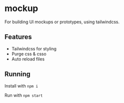# mockup

For building UI mockups or prototypes, using tailwindcss.

## Features

- Tailwindcss for styling
- Purge css & csso
- Auto reload files

## Running

Install with
`npm i`

Run with
`npm start`
